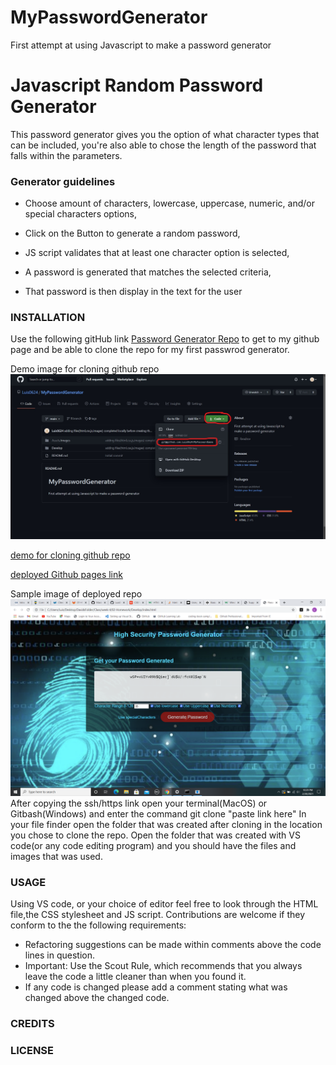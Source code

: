 # MyPasswordGenerator
First attempt at using Javascript to make a password generator

# Javascript Random Password Generator
  This password generator gives you the option of what character types that can be included, you're also able to chose the length of the password that falls within the parameters.  
  
  ### Generator guidelines
  
  *  Choose amount of characters, lowercase, uppercase, numeric, and/or special characters options,

  * Click on the Button to generate a random password,

  * JS script validates that at least one character option is selected,

  *  A password is generated that matches the selected criteria,

  * That password is then display in the text for the user 

  
### INSTALLATION
Use the following gitHub link [Password Generator Repo](https://github.com/Luis0624/MyPasswordGenerator.git) to get to my github page and be able to clone the repo for my first passwrod generator.

Demo image for cloning github repo
![GitHub cloning ](Assets/images/GItHubCloning.jpg)

[demo for cloning github repo](https://github.com/Luis0624/MyPasswordGenerator.git)

[deployed Github pages link](https://luis0624.github.io/MyPasswordGenerator/)

Sample image of deployed repo
![Working Demo Picture ](Assets/images/WorkingDemo.png)
After copying the ssh/https link open your terminal(MacOS) or Gitbash(Windows) and enter the command git clone "paste link here"
In your file finder open the folder that was created after cloning in the location you chose to clone the repo. Open the folder that was created with VS code(or any code editing program) and you should have the files and images that was used. 

### USAGE

Using VS code, or your choice of editor feel free to look through the HTML file,the CSS stylesheet and JS script. Contributions are welcome if they conform to the the following requirements:

* Refactoring suggestions can be made within comments above the code lines in question.
* Important: Use the Scout Rule, which recommends that you always leave the code a little cleaner than when you found it.
* If any code is changed please add a comment stating what was changed above the changed code.


### CREDITS


### LICENSE
  
